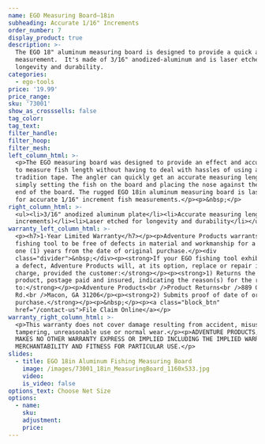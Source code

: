 ```yaml
---
name: EGO Measuring Board—18in
subheading: Accurate 1/16" Increments
order_number: 7
display_product: true
description: >-
  The EGO 18" aluminum measuring board is designed to provide a quick accurate
  measurement.  It's made of 3/16" anodized-aluminum and is laser etched for
  longevity and durability.
categories:
  - ego-tools
price: '19.99'
price_range:
sku: '73001'
show_as_crosssells: false
tag_color:
tag_text:
filter_handle:
filter_hoop:
filter_mesh:
left_column_html: >-
  <p>The EGO measuring board was designed to provide an effect and accurate way
  to measure fish length without having to deal with hassles of using a
  tradition tape. The angler can quickly get an accurate measuring length by
  simply setting the fish on the board and placing the nose against the vertical
  end of the board. The rugged EGO 18in aluminum measuring board is laser etched
  for accurate 1/16" increment fish measurements.</p><p>&nbsp;</p>
right_column_html: >-
  <ul><li>3/16" anodized aluminum plate</li><li>Accurate measuring length (1/16"
  increments)</li><li>Laser etched for longevity and durability</li></ul>
warranty_left_column_html: >-
  <p><h7>1-Year Limited Warranty</h7></p><p>Adventure Products warrants your EGO
  fishing tool to be free of defects in material and workmanship for a period of
  one (1) years from the date of original purchase.</p><div
  class="divider">&nbsp;</div><p><strong>If your EGO fishing tool exhibits such
  a defect, Adventure Products will, at its option, replace or repair it without
  charge, provided the customer:</strong></p><p><strong>1) Returns the defective
  product, postage paid and insured, indicating the reason(s) for the return
  to:</strong></p><p>Adventure Products<br />Product Returns<br />889 Guy Paine
  Rd.<br />Macon, GA 31206</p><p><strong>2) Submits proof of date of original
  purchase.</strong></p><p>&nbsp;</p><p><a class="block_btn"
  href="/contact-us">File Claim Online</a></p>
warranty_right_column_html: >-
  <p>This warranty does not cover damage resulting from accident, misuse, abuse,
  tampering, unreasonable use or normal wear.</p><p>ADVENTURE PRODUCTS, INC.
  MAKES NO OTHER WARRANTY EXPRESS OR IMPLIED INCLUDING THE IMPLIED WARRANTIES OF
  MERCHANTABILITY AND FITNESS FOR PARTICULAR USE.</p>
slides:
  - title: EGO 18in Aluminum Fishing Measuring Board
    image: /images/73001_18in_MeasuringBoard_1160x533.jpg
    video:
    is_video: false
options_text: Choose Net Size
options:
  - name:
    sku:
    adjustment:
    price:
---
```

